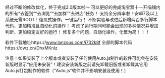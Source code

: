 经过不断的修改优化，终于完成2.0版本啦～
可以更好的完成淘宝双十一开喵铺内的所有“去签到”“去浏览”“去加群”“去进店”任务！
支持全分辨率啦！安卓7及以上系统无需ROOT！傻瓜式操作，一键运行！
不断实验与改进后新增两百多行脚本代码，更加精准且自动化的操作！
考虑了运行期间可能会出现的多种情况并增加判断，更加稳定友好的运行！
修复多个问题，自动化操作，化繁为简！！！

软件下载地址https://www.lanzous.com/i732k8f
全部的脚本代码https://dwz.cn/DhxMKnIz

注意！如果安装了上个版本或者安装了任何使用Auto.js制作的软件可能会在安装新版时显示“应用未安装”！建议安装新版之前请先卸载旧版或者卸载其它用Auto.js打包制作的软件（“Auto.js”软件并不影响安装及使用！）
